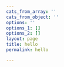 ```yaml
---
cats_from_array: ''
cats_from_object: ''
options: ''
options_1: []
options_2: []
layout: page
title: hello
permalink: hello

---
```

